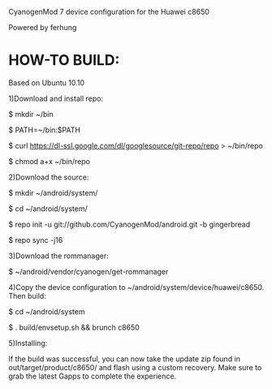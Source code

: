 CyanogenMod 7 device configuration for the Huawei c8650

Powered by ferhung

HOW-TO BUILD:
============

Based on Ubuntu 10.10

1)Download and install repo:

$ mkdir ~/bin

$ PATH=~/bin:$PATH

$ curl https://dl-ssl.google.com/dl/googlesource/git-repo/repo > ~/bin/repo

$ chmod a+x ~/bin/repo

2)Download the source:

$ mkdir ~/android/system/

$ cd ~/android/system/

$ repo init -u git://github.com/CyanogenMod/android.git -b gingerbread

$ repo sync -j16

3)Download the rommanager:

$ ~/android/vendor/cyanogen/get-rommanager

4)Copy the device configuration to ~/android/system/device/huawei/c8650. Then build:

$ cd ~/android/system

$ . build/envsetup.sh && brunch c8650

5)Installing:

If the build was successful, you can now take the update zip found in out/target/product/c8650/ and flash using a custom recovery. Make sure to grab the latest Gapps to complete the experience.
